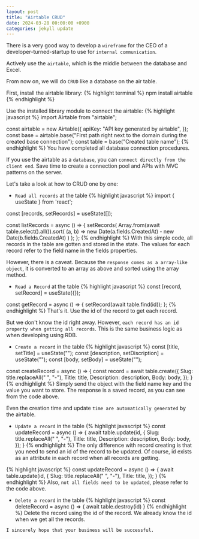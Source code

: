 ```yaml
---
layout: post
title: "Airtable CRUD"
date: 2024-03-28 00:00:00 +0900
categories: jekyll update
---
```


There is a very good way to develop a `wireframe` for the CEO of a developer-turned-startup to use for `internal communication`.

Actively use the `airtable`, which is the middle between the database and Excel.

From now on, we will do `CRUD` like a database on the air table.

First, install the airtable library:
{% highlight terminal %}
npm install airtable
{% endhighlight %}

Use the installed library module to connect the airtable:
{% highlight javascript %}
import Airtable from "airtable";

const airtable = new Airtable({
  apiKey:
    "API key generated by airtable",
});
const base = airtable.base("First path right next to the domain during the created base connection");
const table = base("Created table name");
{% endhighlight %}
You have completed all database connection procedures.

If you use the airtable as a `database`, you can `connect directly from the client end`. Save time to create a connection pool and APIs with MVC patterns on the server.

Let's take a look at how to CRUD one by one:

- `Read all records` at the table
{% highlight javascript %}
import { useState } from 'react';

const [records, setRecords] = useState([]);

const listRecords = async () => {
  setRecords(
      Array.from(await table.select().all()).sort(
        (a, b) => new Date(a.fields.CreatedAt) - new Date(b.fields.CreatedAt)
      )
    );
  };
{% endhighlight %}
With this simple code, all records in the table are gotten and stored in the state. The values for each record refer to the field name in the fields properties.

However, there is a caveat. Because the `response comes as a array-like object`, it is converted to an array as above and sorted using the array method.

- `Read a Record` at the table
{% highlight javascript %}
const [record, setRecord] = useState({});

const getRecord = async () => {
  setRecord(await table.find(id));
};
{% endhighlight %}
That's it. Use the id of the record to get each record.

But we don't know the id right away. However, `each record has an id property when getting all records`. This is the same business logic as when developing using RDB.

- `Create a record` in the table
{% highlight javascript %}
const [title, setTitle] = useState("");
const [description, setDiscription] = useState("");
const [body, setBody] = useState("");

const createRecord = async () => {
  const record = await table.create({
    Slug: title.replaceAll(" ", "-"),
    Title: title,
    Description: description,
    Body: body,
  });
}
{% endhighlight %}
Simply send the object with the field name key and the value you want to store. The response is a saved record, as you can see from the code above.

Even the creation time and update `time are automatically generated` by the airtable.

- `Update a record` in the table
{% highlight javascript %}
const updateRecord = async () => {
  await table.update(id, {
    Slug: title.replaceAll(" ", "-"),
    Title: title,
    Description: description,
    Body: body,
  });
}
{% endhighlight %}
The only difference with record creating is that you need to send an id of the record to be updated. Of course, id exists as an attribute in each record when all records are getting.

{% highlight javascript %}
const updateRecord = async () => {
  await table.update(id, {
    Slug: title.replaceAll(" ", "-"),
    Title: title,
  });
}
{% endhighlight %}
Also, `not all fields need to be updated`, please refer to the code above.

- `Delete a record` in the table
{% highlight javascript %}
const deleteRecord = async () => {
  await table.destroy(id)
}
{% endhighlight %}
Delete the record using the id of the record. We already know the id when we get all the records.

`I sincerely hope that your business will be successful.`